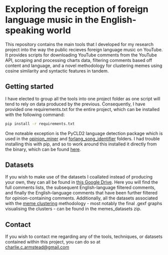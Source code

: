 # Exploring the reception of foreign language music in the English-speaking world 
This repository contains the main tools that I developed for my research project into the way the public recieves foreign language music on YouTube. It provides scripts for downloading YouTube comments from the YouTube API, scraping and processing charts data, filtering comments based off content and language, and a novel methodology for clustering memes using cosine similarity and syntactic features in tandem.

## Getting started
I have elected to group all the tools into one project folder as one script will tend to rely on data produced by the previous. Consequently, I have provided one requirements.txt for the entire project, which can be installed with the following command:
```bash
pip install -r requirements.txt 
```
One noteable exception is the PyCLD2 language detection package which is used in the [opinion_miner](https://github.com/Ursidaeic/ForeignLang-Music/tree/main/opinion_miner)  and [forlang_song_identifier](https://github.com/Ursidaeic/ForeignLang-Music/tree/main/forlang_song_identifier) folders. I had trouble installing this with pip, and so to work around this installed it directly from the binary, which can be found [here](https://www.lfd.uci.edu/~gohlke/pythonlibs/#pycld2). 

## Datasets
If you wish to make use of the datasets I coallated instead of producing your own, they can all be found in [this Google Drive](https://drive.google.com/drive/folders/1f6OK0lZTwU937JwAzNPQXyRbNwlp8XxZ?usp=sharing). Here you will find the full comments lists, the subsequent English-language filtered comments, and finally the English-language comments that have been further filtered for opinion-containing comments. Additionally, all the datasets associated with the [meme clustering](https://github.com/Ursidaeic/ForeignLang-Music/tree/main/meme_clustering) methodology - most notably the final .gexf graphs visualising the clusters - can be found in the memes_datasets zip. 

## Contact
If you wish to contact me regarding any of the tools, techniques, or datasets contained within this project, you can do so at charlie.c.armstead@gmail.com
